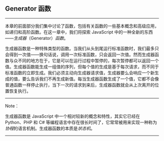 ## Generator  函数

---

本章的前面部分我们集中讨论了函数，包括有关函数的一些基本概念和高级应用，如递归和高阶函数。在这一章中，我们将探索 JavaScript 中的一种全新的东西——*生成器*（Generator）*函数*。

生成器函数是一种特殊类型的函数。当我们从头到尾运行标准函数时，我们最多只会得到一次值——换句话说，调用一次标准函数，只会返回一次值。然而生成器函数与众不同的地方在于，它是可以在运行过程中暂停的，每次暂停都可以返回一个值。生成器函数能生成一组值的序列，但每个值的生成是基于每次请求，而不同于标准函数的立即生成。我们必须主动向生成器请求值，生成器要么会响应一个新生成的值，要么告诉我们不再生成新值。每当生成器函数生成了一个值，它都不会像普通函数一样停止执行，当下一次的请求到来后，生成器函数就会从上次离开的位置恢复执行。

---

Note：

生成器函数是 JavaScript 中一个相对较新的概念和特性，其实它已经在 Python、PHP 和 C# 等编程语言中存在很长时间了，它常常被用来实现一种称为*协程*的语言机制。生成器函数的本质是*状态机*。

---


